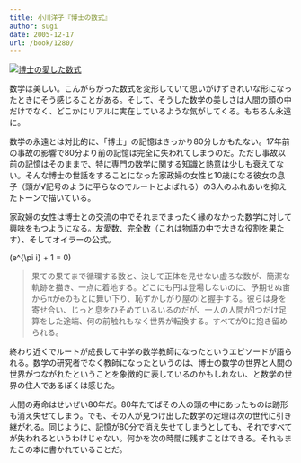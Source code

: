 ```yaml
---
title: 小川洋子『博士の数式』
author: sugi
date: 2005-12-17
url: /book/1280/
---
```

<a href="http://www.amazon.co.jp/exec/obidos/ASIN/4101215235/chezsugi-22/ref=nosim/" name="amazletlink" target="_blank"><img src="http://i0.wp.com/ec2.images-amazon.com/images/I/419HzqbTelL.SL160.jpg?w=660" alt="博士の愛した数式" class="alignleft" data-recalc-dims="1" /></a>

数学は美しい。こんがらがった数式を変形していて思いがけずきれいな形になったときにそう感じることがある。そして、そうした数学の美しさは人間の頭の中だけでなく、どこかにリアルに実在しているような気がしてくる。もちろん永遠に。

数学の永遠とは対比的に、「博士」の記憶はきっかり80分しかもたない。17年前の事故の影響で80分より前の記憶は完全に失われてしまうのだ。ただし事故以前の記憶はそのままで、特に専門の数学に関する知識と熱意は少しも衰えてない。そんな博士の世話をすることになった家政婦の女性と10歳になる彼女の息子（頭が√記号のように平らなのでルートとよばれる）の3人のふれあいを抑えたトーンで描いている。

家政婦の女性は博士との交流の中でそれまでまったく縁のなかった数学に対して興味をもつようになる。友愛数、完全数（これは物語の中で大きな役割を果たす）、そしてオイラーの公式。

<span class='MathJax_Preview'>\(e^{\pi i} + 1 = 0\)</span>

> 果ての果てまで循環する数と、決して正体を見せない虚ろな数が、簡潔な軌跡を描き、一点に着地する。どこにも円は登場しないのに、予期せぬ宙からπがeのもとに舞い下り、恥ずかしがり屋のiと握手する。彼らは身を寄せ合い、じっと息をひそめているいるのだが、一人の人間が1つだけ足算をした途端、何の前触れもなく世界が転換する。すべてが0に抱き留められる。

終わり近くでルートが成長して中学の数学教師になったというエピソードが語られる。数学の研究者でなく教師になったというのは、博士の数学の世界と人間の世界がつながれたということを象徴的に表しているのかもしれない、と数学の世界の住人であるぼくは感じた。

人間の寿命はせいぜい80年だ。80年たてばその人の頭の中にあったものは跡形も消え失せてしまう。でも、その人が見つけ出した数学の定理は次の世代に引き継がれる。同じように、記憶が80分で消え失せてしまうとしても、それですべてが失われるというわけじゃない。何かを次の時間に残すことはできる。それもまたこの本に書かれていることだ。

